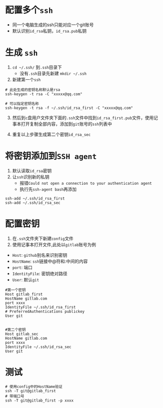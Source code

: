 # 配置多个`ssh`
* 同一个电脑生成的ssh只能对应一个git账号
* 默认识别`id_rsa`私钥，`id_rsa.pub`私钥
# 生成 `ssh`
1. `cd ~/.ssh/` 到`.ssh`目录下
   * 没有`.ssh`目录先新建 `mkdir ~/.ssh`
2. 新建第一个`ssh`
```
# 此处生成的密钥名称默认是rsa
ssh-keygen -t rsa -C "xxxxx@qq.com"

# 可以指定密钥名称
ssh-keygen -t rsa -f ~/.ssh/id_rsa_first -C "xxxxx@qq.com"
```
3. 然后到`c`盘用户文件夹下面的`.ssh`文件中找到`id_rsa_first.pub`文件，使用记事本打开复制全部内容，添加到`git`账号的`ssh`列表中

4. 重复以上步骤生成第二个密钥`id_rsa_sec`

# 将密钥添加到`SSH agent`
1. 默认读取`id_rsa`密钥
2. 让`ssh`识别新的私钥
   * 报错`Could not open a connection to your authentication agent`
   * 执行先`ssh-agent bash`再添加
```
ssh-add ~/.ssh/id_rsa_first
ssh-add ~/.ssh/id_rsa_sec
```
# 配置密钥
1. 在`.ssh`文件夹下新建`config`文件
2. 使用记事本打开文件,此处以`gitlab`账号为例

* `Host`: `github`别名来识别密钥
* `HostName`: `ssh`链接中@符和:中间的内容 
* `port`: 端口
* `IdentityFile`: 密钥绝对路径
* `User`: 默认`git`

```
#第一个密钥
Host gitlab_first
HostName gitlab.com 
port xxxx
IdentityFile ~/.ssh/id_rsa_first
# PreferredAuthentications publickey
User git


#第二个密钥
Host gitlab_sec
HostName gitlab.com
port xxxx
IdentityFile ~/.ssh/id_rsa_sec
User git
```

# 测试

```
# 使用config中的HostName验证
ssh -T git@gitlab_first
# 带端口号
ssh -T git@gitlab_first -p xxxx
```